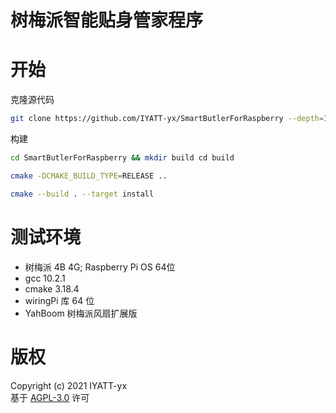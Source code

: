 # 树梅派智能贴身管家程序

# 开始

克隆源代码
```bash
git clone https://github.com/IYATT-yx/SmartButlerForRaspberry --depth=1
```

构建
```bash
cd SmartButlerForRaspberry && mkdir build cd build

cmake -DCMAKE_BUILD_TYPE=RELEASE ..

cmake --build . --target install
```

# 测试环境

* 树梅派 4B 4G; Raspberry Pi OS 64位
* gcc 10.2.1
* cmake 3.18.4
* wiringPi 库 64 位
* YahBoom 树梅派风扇扩展版

# 版权
Copyright (c) 2021 IYATT-yx  
基于 [AGPL-3.0](LICENSE) 许可